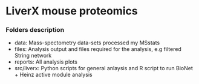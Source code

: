 # LiverX mouse proteomics

### Folders description
+ data: Mass-spectometry data-sets processed my MSstats
+ files: Analysis output and files required for the analysis, e.g filtered String network
+ reports: All analysis plots
+ src/liverx: Python scripts for general anlaysis and R script to run BioNet + Heinz active module analysis